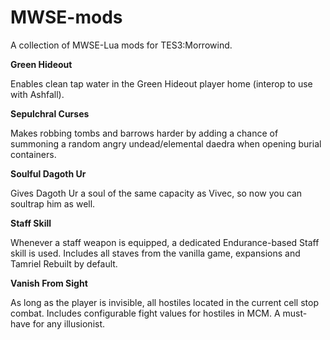 # MWSE-mods
A collection of MWSE-Lua mods for TES3:Morrowind.

<p><b>Green Hideout</b></p>
<p>Enables clean tap water in the Green Hideout player home (interop to use with Ashfall).</p>

<p><b>Sepulchral Curses</b></p>
<p>Makes robbing tombs and barrows harder by adding a chance of summoning a random angry undead/elemental daedra when opening burial containers.</p>

<p><b>Soulful Dagoth Ur</b></p>
<p>Gives Dagoth Ur a soul of the same capacity as Vivec, so now you can soultrap him as well.</p>

<p><b>Staff Skill</b></p>
<p>Whenever a staff weapon is equipped, a dedicated Endurance-based Staff skill is used. Includes all staves from the vanilla game, expansions and Tamriel Rebuilt by default.</p>

<p><b>Vanish From Sight</b></p>
<p>As long as the player is invisible, all hostiles located in the current cell stop combat. Includes configurable fight values for hostiles in MCM. A must-have for any illusionist.</p>
